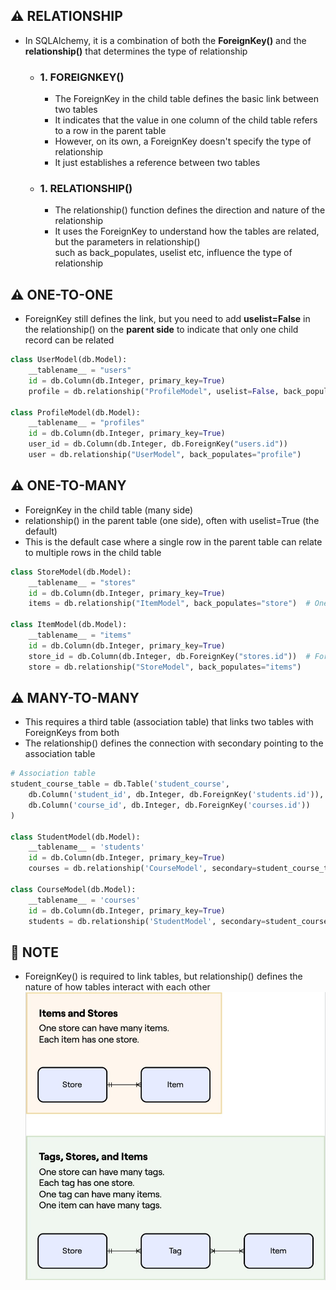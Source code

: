## ⚠️ RELATIONSHIP
- In SQLAlchemy, it is a combination of both the **ForeignKey()** and the **relationship()** that determines the type of relationship

    - ### 1. FOREIGNKEY()
        - The ForeignKey in the child table defines the basic link between two tables
        - It indicates that the value in one column of the child table refers to a row in the parent table
        - However, on its own, a ForeignKey doesn't specify the type of relationship 
        - It just establishes a reference between two tables

    - ### 1. RELATIONSHIP()
        - The relationship() function defines the direction and nature of the relationship
        - It uses the ForeignKey to understand how the tables are related, but the parameters in relationship() <br>
        such as back_populates, uselist etc, influence the type of relationship



## ⚠️ ONE-TO-ONE 
- ForeignKey still defines the link, but you need to add **uselist=False** in the relationship() on the **parent side** to indicate that only one child record can be related

```python
class UserModel(db.Model):
    __tablename__ = "users"
    id = db.Column(db.Integer, primary_key=True)
    profile = db.relationship("ProfileModel", uselist=False, back_populates="user")  # One-to-one

class ProfileModel(db.Model):
    __tablename__ = "profiles"
    id = db.Column(db.Integer, primary_key=True)
    user_id = db.Column(db.Integer, db.ForeignKey("users.id"))
    user = db.relationship("UserModel", back_populates="profile")
```



## ⚠️ ONE-TO-MANY 
- ForeignKey in the child table (many side)
- relationship() in the parent table (one side), often with uselist=True (the default)
- This is the default case where a single row in the parent table can relate to multiple rows in the child table

```python
class StoreModel(db.Model):
    __tablename__ = "stores"
    id = db.Column(db.Integer, primary_key=True)
    items = db.relationship("ItemModel", back_populates="store")  # One-to-many relationship

class ItemModel(db.Model):
    __tablename__ = "items"
    id = db.Column(db.Integer, primary_key=True)
    store_id = db.Column(db.Integer, db.ForeignKey("stores.id"))  # ForeignKey
    store = db.relationship("StoreModel", back_populates="items")
```



## ⚠️ MANY-TO-MANY 
- This requires a third table (association table) that links two tables with ForeignKeys from both
- The relationship() defines the connection with secondary pointing to the association table

```python
# Association table
student_course_table = db.Table('student_course',
    db.Column('student_id', db.Integer, db.ForeignKey('students.id')),
    db.Column('course_id', db.Integer, db.ForeignKey('courses.id'))
)

class StudentModel(db.Model):
    __tablename__ = 'students'
    id = db.Column(db.Integer, primary_key=True)
    courses = db.relationship('CourseModel', secondary=student_course_table, back_populates='students')

class CourseModel(db.Model):
    __tablename__ = 'courses'
    id = db.Column(db.Integer, primary_key=True)
    students = db.relationship('StudentModel', secondary=student_course_table, back_populates='courses')
```

## 🔴 NOTE
- ForeignKey() is required to link tables, but relationship() defines the nature of how tables interact with each other
![SQL-RELATIONSHIP Image](./SQL-RELATIONSHIP.jpg)

